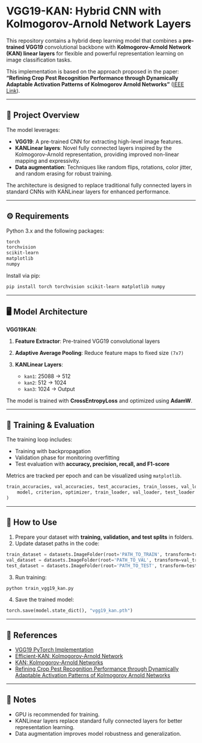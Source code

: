 # VGG19-KAN: Hybrid CNN with Kolmogorov-Arnold Network Layers

This repository contains a hybrid deep learning model that combines a **pre-trained VGG19** convolutional backbone with **Kolmogorov-Arnold Network (KAN) linear layers** for flexible and powerful representation learning on image classification tasks.

This implementation is based on the approach proposed in the paper: **“Refining Crop Pest Recognition Performance through Dynamically Adaptable Activation Patterns of Kolmogorov Arnold Networks”** ([IEEE Link](https://ieeexplore.ieee.org/abstract/document/10940339)).

---

## 🚀 Project Overview

The model leverages:

* **VGG19**: A pre-trained CNN for extracting high-level image features.
* **KANLinear layers**: Novel fully connected layers inspired by the Kolmogorov-Arnold representation, providing improved non-linear mapping and expressivity.
* **Data augmentation**: Techniques like random flips, rotations, color jitter, and random erasing for robust training.

The architecture is designed to replace traditional fully connected layers in standard CNNs with KANLinear layers for enhanced performance.

---

## ⚙️ Requirements

Python 3.x and the following packages:

```bash
torch
torchvision
scikit-learn
matplotlib
numpy
```

Install via pip:

```bash
pip install torch torchvision scikit-learn matplotlib numpy
```

---

## 🖥️ Model Architecture

**VGG19KAN**:

1. **Feature Extractor**: Pre-trained VGG19 convolutional layers
2. **Adaptive Average Pooling**: Reduce feature maps to fixed size `(7x7)`
3. **KANLinear Layers**:

   * `kan1`: 25088 → 512
   * `kan2`: 512 → 1024
   * `kan3`: 1024 → Output

The model is trained with **CrossEntropyLoss** and optimized using **AdamW**.

---

## 🔄 Training & Evaluation

The training loop includes:

* Training with backpropagation
* Validation phase for monitoring overfitting
* Test evaluation with **accuracy, precision, recall, and F1-score**

Metrics are tracked per epoch and can be visualized using `matplotlib`.

```python
train_accuracies, val_accuracies, test_accuracies, train_losses, val_losses, test_losses, test_precisions, test_recalls, test_f1_scores = run(
    model, criterion, optimizer, train_loader, val_loader, test_loader
)
```

---

## 🔧 How to Use

1. Prepare your dataset with **training, validation, and test splits** in folders.
2. Update dataset paths in the code:

```python
train_dataset = datasets.ImageFolder(root='PATH_TO_TRAIN', transform=train_transform)
val_dataset = datasets.ImageFolder(root='PATH_TO_VAL', transform=val_transform)
test_dataset = datasets.ImageFolder(root='PATH_TO_TEST', transform=test_transform)
```

3. Run training:

```bash
python train_vgg19_kan.py
```

4. Save the trained model:

```python
torch.save(model.state_dict(), "vgg19_kan.pth")
```

---

## 🔬 References

* [VGG19 PyTorch Implementation](https://pytorch.org/vision/stable/models.html)
* [Efficient-KAN: Kolmogorov-Arnold Network](https://github.com/Blealtan/efficient-kan)
* [KAN: Kolmogorov-Arnold Networks](https://arxiv.org/abs/2404.19756)
* [Refining Crop Pest Recognition Performance through Dynamically Adaptable Activation Patterns of Kolmogorov Arnold Networks](https://ieeexplore.ieee.org/abstract/document/10940339)

---

## 📌 Notes

* GPU is recommended for training.
* KANLinear layers replace standard fully connected layers for better representation learning.
* Data augmentation improves model robustness and generalization.
